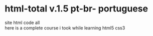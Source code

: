 # html-total v.1.5 pt-br- portuguese

site html code all<br>
here is a complete course i took while learning html5 css3
